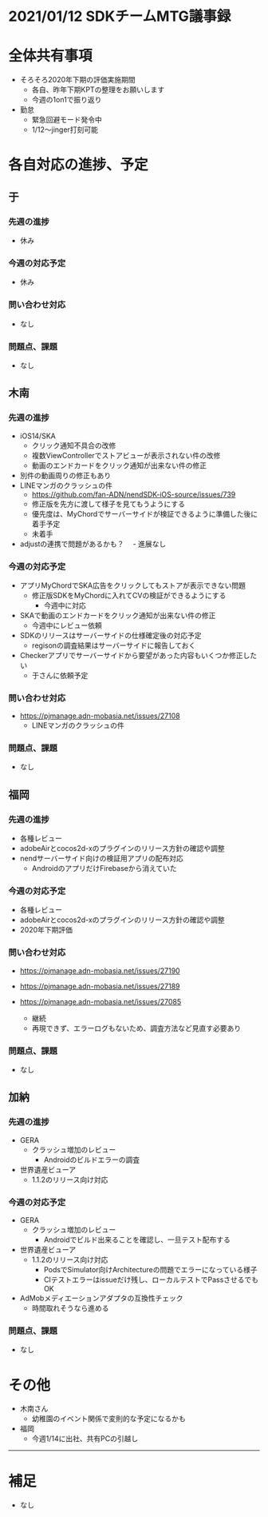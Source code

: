 # 2021/01/12 SDKチームMTG議事録

# 全体共有事項
- そろそろ2020年下期の評価実施期間
  - 各自、昨年下期KPTの整理をお願いします
  - 今週の1on1で振り返り
- 勤怠
  - 緊急回避モード発令中
  - 1/12〜jinger打刻可能

# 各自対応の進捗、予定
## 于
### 先週の進捗
- 休み

### 今週の対応予定
- 休み

### 問い合わせ対応
- なし

### 問題点、課題
- なし


## 木南
### 先週の進捗
- iOS14/SKA
  - クリック通知不具合の改修
  - 複数ViewControllerでストアビューが表示されない件の改修
  - 動画のエンドカードをクリック通知が出来ない件の修正
- 別件の動画周りの修正もあり
- LINEマンガのクラッシュの件
  - https://github.com/fan-ADN/nendSDK-iOS-source/issues/739
  - 修正版を先方に渡して様子を見てもうようにする
  - 優先度は、MyChordでサーバーサイドが検証できるように準備した後に着手予定
  - 未着手
- adjustの連携で問題があるかも？
　- 進展なし

### 今週の対応予定
- アプリMyChordでSKA広告をクリックしてもストアが表示できない問題
  - 修正版SDKをMyChordに入れてCVの検証ができるようにする
    - 今週中に対応
- SKAで動画のエンドカードをクリック通知が出来ない件の修正
  - 今週中にレビュー依頼
- SDKのリリースはサーバーサイドの仕様確定後の対応予定
  - regisonの調査結果はサーバーサイドに報告しておく
- Checkerアプリでサーバーサイドから要望があった内容もいくつか修正したい
  - 于さんに依頼予定

### 問い合わせ対応
- https://pjmanage.adn-mobasia.net/issues/27108
  - LINEマンガのクラッシュの件

### 問題点、課題
- なし


## 福岡
### 先週の進捗
- 各種レビュー
- adobeAirとcocos2d-xのプラグインのリリース方針の確認や調整
- nendサーバーサイド向けの検証用アプリの配布対応
  - AndroidのアプリだけFirebaseから消えていた

### 今週の対応予定
- 各種レビュー
- adobeAirとcocos2d-xのプラグインのリリース方針の確認や調整
- 2020年下期評価

### 問い合わせ対応
- https://pjmanage.adn-mobasia.net/issues/27190
- https://pjmanage.adn-mobasia.net/issues/27189

- https://pjmanage.adn-mobasia.net/issues/27085
  - 継続
  - 再現できず、エラーログもないため、調査方法など見直す必要あり

### 問題点、課題
- なし


## 加納
### 先週の進捗
- GERA
  - クラッシュ増加のレビュー
    - Androidのビルドエラーの調査
- 世界遺産ビューア
  - 1.1.2のリリース向け対応

### 今週の対応予定
- GERA
  - クラッシュ増加のレビュー
    - Androidでビルド出来ることを確認し、一旦テスト配布する
- 世界遺産ビューア
  - 1.1.2のリリース向け対応
    - PodsでSimulator向けArchitectureの問題でエラーになっている様子
    - CIテストエラーはissueだけ残し、ローカルテストでPassさせるでもOK
- AdMobメディエーションアダプタの互換性チェック
  - 時間取れそうなら進める

### 問題点、課題
- なし

# その他
- 木南さん
  - 幼稚園のイベント関係で変則的な予定になるかも
- 福岡
  - 今週1/14に出社、共有PCの引越し

----

# 補足
- なし
